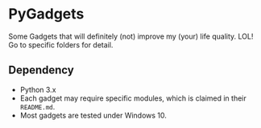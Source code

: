 # PyGadgets
Some Gadgets that will definitely (not) improve my (your) life quality. LOL! Go to specific folders for detail.

## Dependency

- Python 3.x
- Each gadget may require specific modules, which is claimed in their `README.md`.
- Most gadgets are tested under Windows 10.

